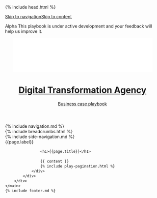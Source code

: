 {% include head.html %}

<body class="au-grid">
    <nav class="au-skip-link " aria-label="skip links navigation"><a class="au-skip-link__link " href="#main-nav">Skip to navigation</a><a class="au-skip-link__link " href="#content">Skip to content</a></nav>
    <div class="alpha-bar">
        <div class="au-body container-fluid">
            <div class="col-12">
                <p>
                    <span class="alpha-text">Alpha</span>
                    This playbook is under active development and your feedback will help us improve it.
                </p>
            </div>
        </div>
    </div>
    <div class="header-wrapper">
        <header class="au-grid au-header au-header--dark">
            <div class="container-fluid">
                <div class="row">
                    <div class="col-md-12">
                        <a class="au-header__brand" href="/index.html">
                            <img class="au-header__brand-image imgheader" alt="Insert alternate text here" src="/assets/img/header-logo-agov.png">
                            <div class="au-header__text">
                                <h1 class="au-header__heading calib-font"><b>Digital Transformation Agency</b></h1>
                                <div class="au-header__subline calib-font">Business case playbook</div>
                            </div>
                        </a>
                    </div>
                </div>
            </div>
        </header>
        {% include navigation.md %}
    </div>
    <main class="page-wrapper au-body">
        <div class="container-fluid">
            <div class="row">
                <div class="col-xs-12">
                    {% include breadcrumbs.html %}
                </div>
            </div>
            <div class="row">
                {% include side-navigation.md %}
                <div id="content" class="play has-side-nav col-xs-12 col-md-8 col-md-offset-1">
                    <div class="label-heading">
                      <div class="label {{page.label}}">{{page.label}}</div>
                  </div>
                    <span class="fa-stack fa-2x icon-play ">
                        <i class="fas fa-circle fa-stack-2x {{page.label}}"></i>
                        <i class="fas fa-{{ page.icon }} fa-stack-1x fa-inverse"></i>
                    </span>
                  
                    <h1>{{page.title}}</h1>
                    
                    {{ content }}
                    {% include play-pagination.html %}
                </div>
            </div>
        </div>
    </main>
    {% include footer.md %}